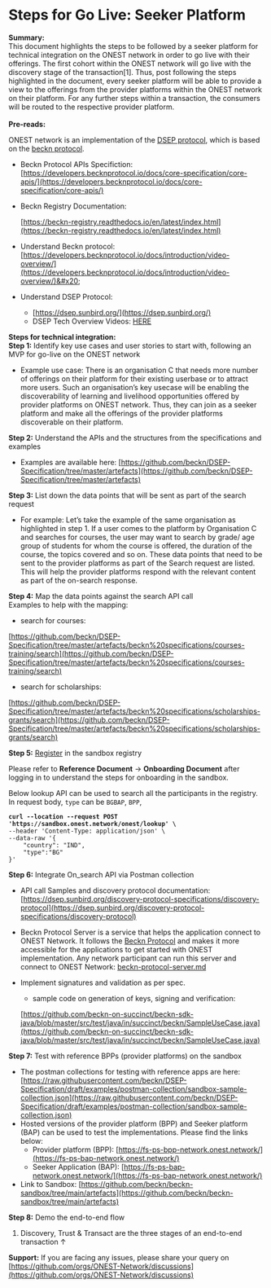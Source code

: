 # Steps for Go Live: Seeker Platform

**Summary:**\
This document highlights the steps to be followed by a seeker platform for technical integration on the ONEST network in order to go live with their offerings. The first cohort within the ONEST network will go live with the discovery stage of the transaction\[1]. Thus, post following the steps highlighted in the document, every seeker platform will be able to provide a view to the offerings from the provider platforms within the ONEST network on their platform. For any further steps within a transaction, the consumers will be routed to the respective provider platform.\
\
**Pre-reads:**

ONEST network is an implementation of the [DSEP protocol](https://github.com/beckn/DSEP-Specification), which is based on the [beckn protocol](https://becknprotocol.io/).

* Beckn Protocol APIs Specifiction: [https://developers.becknprotocol.io/docs/core-specification/core-apis/](https://developers.becknprotocol.io/docs/core-specification/core-apis/)
*   Beckn Registry Documentation:

    [https://beckn-registry.readthedocs.io/en/latest/index.html](https://beckn-registry.readthedocs.io/en/latest/index.html)
* Understand Beckn protocol: [https://developers.becknprotocol.io/docs/introduction/video-overview/](https://developers.becknprotocol.io/docs/introduction/video-overview/)&#x20;
* Understand DSEP Protocol:
  * [https://dsep.sunbird.org/](https://dsep.sunbird.org/)
  * DSEP Tech Overview Videos: [HERE](https://drive.google.com/drive/folders/18mwSy3u-MSj1FpU7i79e39h0x6ylins7?usp=sharing)

**Steps for technical integration:**\
**Step 1:** Identify key use cases and user stories to start with, following an MVP for go-live on the ONEST network

* Example use case: There is an organisation C that needs more number of offerings on their platform for their existing userbase or to attract more users. Such an organisation’s key usecase will be enabling the discoverability of learning and livelihood opportunities offered by provider platforms on ONEST network. Thus, they can join as a seeker platform and make all the offerings of the provider platforms discoverable on their platform.

**Step 2:** Understand the APIs and the structures from the specifications and examples

* Examples are available here: [https://github.com/beckn/DSEP-Specification/tree/master/artefacts](https://github.com/beckn/DSEP-Specification/tree/master/artefacts)

**Step 3:** List down the data points that will be sent as part of the search request

* For example: Let’s take the example of the same organisation as highlighted in step 1. If a user comes to the platform by Organisation C and searches for courses, the user may want to search by grade/ age group of students for whom the course is offered, the duration of the course, the topics covered and so on. These data points that need to be sent to the provider platforms as part of the Search request are listed. This will help the provider platforms respond with the relevant content as part of the on-search response.

**Step 4:** Map the data points against the search API call\
Examples to help with the mapping:

* search for courses:

[https://github.com/beckn/DSEP-Specification/tree/master/artefacts/beckn%20specifications/courses-training/search](https://github.com/beckn/DSEP-Specification/tree/master/artefacts/beckn%20specifications/courses-training/search)

* search for scholarships:

[https://github.com/beckn/DSEP-Specification/tree/master/artefacts/beckn%20specifications/scholarships-grants/search](https://github.com/beckn/DSEP-Specification/tree/master/artefacts/beckn%20specifications/scholarships-grants/search)

**Step 5:** [Register](https://sandbox.onest.network) in the sandbox registry

Please refer to **Reference Document** -> **Onboarding Document** after logging in to understand the steps for onboarding in the sandbox.

Below lookup API can be used to search all the participants in the registry. In request body, `type` can be `BGBAP`, `BPP`,&#x20;

<pre data-title="Example registry lookup that returns the BGs in the network"><code><strong>curl --location --request POST 'https://sandbox.onest.network/onest/lookup' \
</strong>--header 'Content-Type: application/json' \
--data-raw '{
    "country": "IND",
    "type":"BG"
}'
</code></pre>

**Step 6:** Integrate On\_search API via Postman collection

* API call Samples and discovery protocol documentation: [https://dsep.sunbird.org/discovery-protocol-specifications/discovery-protocol](https://dsep.sunbird.org/discovery-protocol-specifications/discovery-protocol)
* Beckn Protocol Server is a service that helps the application connect to ONEST Network. It follows the [Beckn Protocol](https://beckn.network/protocol) and makes it more accessible for the applications to get started with ONEST implementation. Any network participant can run this server and connect to ONEST Network: [beckn-protocol-server.md](integration-of-open-source-adaptors/beckn-protocol-server.md "mention")
*   Implement signatures and validation as per spec.

    * sample code on generation of keys, signing and verification:

    [https://github.com/beckn-on-succinct/beckn-sdk-java/blob/master/src/test/java/in/succinct/beckn/SampleUseCase.java](https://github.com/beckn-on-succinct/beckn-sdk-java/blob/master/src/test/java/in/succinct/beckn/SampleUseCase.java)

**Step 7:** Test with reference BPPs (provider platforms) on the sandbox

* The postman collections for testing with reference apps are here: [https://raw.githubusercontent.com/beckn/DSEP-Specification/draft/examples/postman-collection/sandbox-sample-collection.json](https://raw.githubusercontent.com/beckn/DSEP-Specification/draft/examples/postman-collection/sandbox-sample-collection.json)
* Hosted versions of the provider platform (BPP) and Seeker platform (BAP) can be used to test the implementations. Please find the links below:
  * Provider platform (BPP): [https://fs-ps-bpp-network.onest.network/](https://fs-ps-bap-network.onest.network/)
  * Seeker Application (BAP): [https://fs-ps-bap-network.onest.network/](https://fs-ps-bap-network.onest.network/)
* Link to Sandbox: [https://github.com/beckn/beckn-sandbox/tree/main/artefacts](https://github.com/beckn/beckn-sandbox/tree/main/artefacts)

**Step 8:** Demo the end-to-end flow

1. Discovery, Trust & Transact are the three stages of an end-to-end transaction ↑

**Support:** If you are facing any issues, please share your query on [https://github.com/orgs/ONEST-Network/discussions](https://github.com/orgs/ONEST-Network/discussions)
